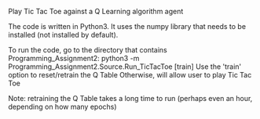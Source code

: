 Play Tic Tac Toe against a Q Learning algorithm agent

The code is written in Python3. It uses the numpy library that needs to be installed (not installed by default).

To run the code, go to the  directory that contains Programming_Assignment2:
python3 -m Programming_Assignment2.Source.Run_TicTacToe [train]
Use the 'train' option to reset/retrain the Q Table
Otherwise, will allow user to play Tic Tac Toe

Note: retraining the Q Table takes a long time to run (perhaps even an hour, depending on how many epochs)